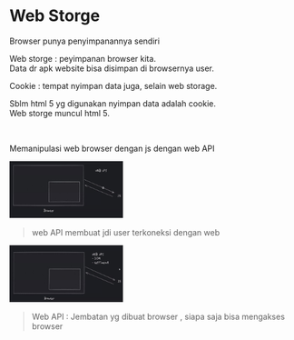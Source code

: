# Web Storge  
Browser punya penyimpanannya sendiri  

Web storge : peyimpanan browser kita.  
Data dr apk website bisa disimpan di browsernya user.  

Cookie : tempat nyimpan data juga, selain web storage.  

Sblm html 5 yg digunakan nyimpan data adalah cookie.  
Web storge muncul html 5.  

</br>  

Memanipulasi web browser dengan js dengan web API  

<img src="we1.jpeg" width="200" height="100">   

>web API membuat jdi user terkoneksi dengan web  

<img src="we2.jpeg" width="200" height="100">   

>Web API : Jembatan yg dibuat browser , siapa saja bisa mengakses browser